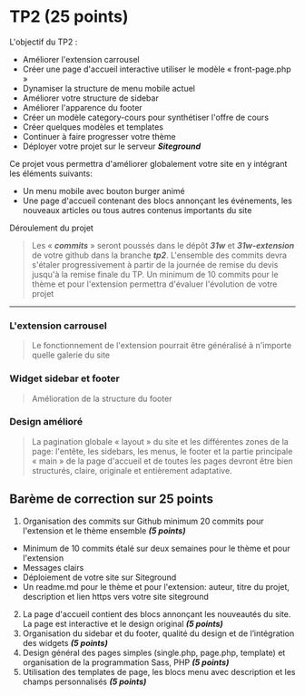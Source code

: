 # TP2 (25 points)

L\'objectif du TP2 :

- Améliorer l'extension carrousel
- Créer une page d'accueil interactive utiliser le modèle « front-page.php »
- Dynamiser la structure de menu mobile actuel
- Améliorer votre structure de sidebar 
- Améliorer l'apparence du footer
- Créer un modèle category-cours pour synthétiser l'offre de cours
- Créer quelques modèles et templates
- Continuer à faire progresser votre thème
- Déployer votre projet sur le serveur **_Siteground_**

Ce projet vous permettra d\'améliorer globalement votre site en y intégrant les éléments suivants:

- Un menu mobile avec bouton burger animé
- Une page d'accueil contenant des blocs annonçant les événements, les nouveaux articles ou tous autres contenus importants du site

Déroulement du projet

> Les « **_commits_** » seront poussés dans le dépôt **_31w_** et **_31w-extension_** de votre github dans la branche **_tp2_**.
> L\'ensemble des commits devra s\'étaler progressivement à partir de la journée de remise du devis jusqu\'à la remise finale du TP.
> Un minimum de 10 commits pour le thème et pour l\'extension permettra d\'évaluer l\'évolution de votre projet

---

### L\'extension carrousel

> Le fonctionnement de  l'extension pourrait être généralisé à n'importe quelle galerie du site

### Widget sidebar et footer

> Amélioration de la structure du footer

### Design amélioré

> La pagination globale « layout » du site et les différentes zones de la page: l'entête, les sidebars, les menus,  le footer et la partie principale « main » de la page d'accueil et de toutes les pages devront être bien structurés, claire, originale et entièrement adaptative.

## Barème de correction sur 25 points

1. Organisation des commits sur Github minimum 20 commits pour l'extension et  le thème ensemble **_(5 points)_**

- Minimum de 10 commits étalé sur deux semaines pour le thème et pour l'extension
- Messages clairs
- Déploiement de votre site sur Siteground
- Un readme.md pour le thème et pour l'extension: auteur, titre du projet, description et lien https vers votre site siteground

2. La page d'accueil contient des blocs annonçant les nouveautés du site. La page est interactive et le design original  **_(5 points)_**
3. Organisation du sidebar et du footer, qualité du design et de l’intégration des widgets **_(5 points)_**
4. Design général des pages simples (single.php, page.php, template) et organisation de la programmation Sass, PHP **_(5 points)_**
5. Utilisation des templates de page, les blocs menu avec description et les champs personnalisés **_(5 points)_**
